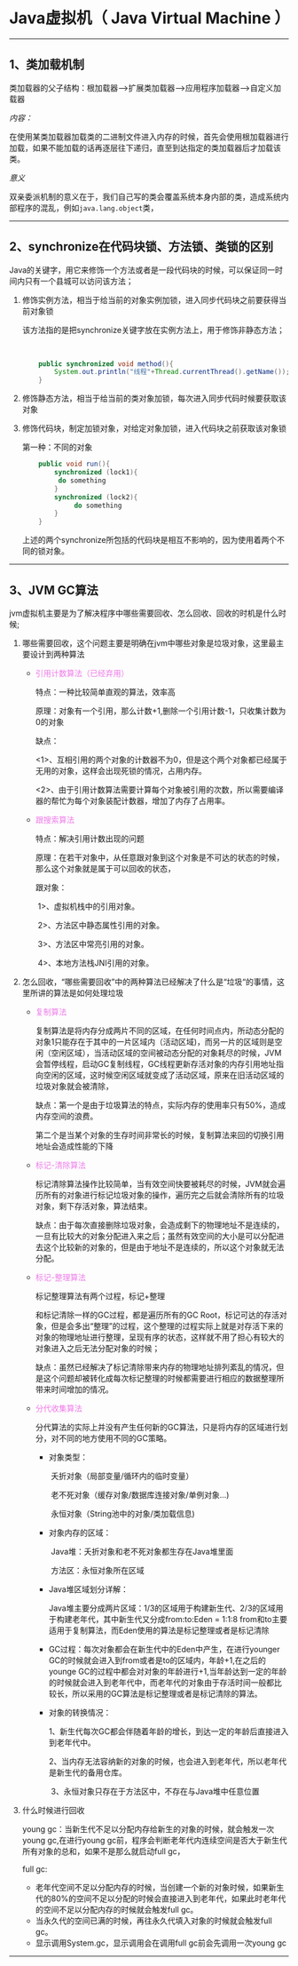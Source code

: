 #  Java虚拟机（ Java Virtual Machine ）

------

## 1、类加载机制

类加载器的父子结构：根加载器—>扩展类加载器—>应用程序加载器—>自定义加载器

*内容：*

​	在使用某类加载器加载类的二进制文件进入内存的时候，首先会使用根加载器进行加载，如果不能加载的话再逐层往下递归，直至到达指定的类加载器后才加载该类。

*意义*

​	双亲委派机制的意义在于，我们自己写的类会覆盖系统本身内部的类，造成系统内部程序的混乱，例如`java.lang.object`类，

------

## 2、synchronize在代码块锁、方法锁、类锁的区别

​	Java的关键字，用它来修饰一个方法或者是一段代码块的时候，可以保证同一时间内只有一个县城可以访问该方法；

1. ​	修饰实例方法，相当于给当前的对象实例加锁，进入同步代码块之前要获得当前对象锁

   ​	该方法指的是把synchronize关键字放在实例方法上，用于修饰非静态方法；

   ​	

   ```java
       public synchronized void method(){
           System.out.println("线程"+Thread.currentThread().getName());
       }
   ```

   

2. ​    修饰静态方法，相当于给当前的类对象加锁，每次进入同步代码时候要获取该对象

3. ​    修饰代码块，制定加锁对象，对给定对象加锁，进入代码块之前获取该对象锁

   第一种：不同的对象

   ```java
       public void run(){
           synchronized (lock1){
   			do something
           }
           synchronized (lock2){
    			do something	
           }
       }
   ```

   上述的两个synchronize所包括的代码块是相互不影响的，因为使用着两个不同的锁对象。

------

## 3、JVM GC算法

jvm虚拟机主要是为了解决程序中哪些需要回收、怎么回收、回收的时机是什么时候;

1. 哪些需要回收，这个问题主要是明确在jvm中哪些对象是垃圾对象，这里最主要设计到两种算法

   - <font color="#EE7AE9">引用计数算法（已经弃用）</font>

     特点：一种比较简单直观的算法，效率高

     原理：对象有一个引用，那么计数+1,删除一个引用计数-1，只收集计数为0的对象

     缺点：

     ​		<1>、互相引用的两个对象的计数器不为0，但是这个两个对象都已经属于无用的对象，这样会出现死锁的情况，占用内存。

     ​		<2>、由于引用计数算法需要计算每个对象被引用的次数，所以需要编译器的帮忙为每个对象装配计数器，增加了内存了占用率。

   - <font color="#EE7AE9">跟搜索算法</font>

     特点：解决引用计数出现的问题

     原理：在若干对象中，从任意跟对象到这个对象是不可达的状态的时候，那么这个对象就是属于可以回收的状态，

     跟对象：

     ​			1>、虚拟机栈中的引用对象。

     ​			2>、方法区中静态属性引用的对象。

     ​			3>、方法区中常亮引用的对象。

     ​			4>、本地方法栈JNI引用的对象。

2. 怎么回收，“哪些需要回收”中的两种算法已经解决了什么是“垃圾“的事情，这里所讲的算法是如何处理垃圾

   - <font color="#EE7AE9">复制算法</font>

     复制算法是将内存分成两片不同的区域，在任何时间点内，所动态分配的对象1只能存在于其中的一片区域内（活动区域)，而另一片的区域则是空闲（空闲区域），当活动区域的空间被动态分配的对象耗尽的时候，JVM会暂停线程，启动GC复制线程，GC线程更新存活对象的内存引用地址指向空闲的区域，这时候空闲区域就变成了活动区域，原来在旧活动区域的垃圾对象就会被清除，

     缺点：第一个是由于垃圾算法的特点，实际内存的使用率只有50%，造成内存空间的浪费。

     ​		   第二个是当某个对象的生存时间非常长的时候，复制算法来回的切换引用地址会造成性能的下降

   - <font color="#EE7AE9">标记-清除算法</font>

     标记清除算法操作比较简单，当有效空间快要被耗尽的时候，JVM就会遍历所有的对象进行标记垃圾对象的操作，遍历完之后就会清除所有的垃圾对象，剩下存活对象，算法结束。

     缺点：由于每次直接删除垃圾对象，会造成剩下的物理地址不是连续的，一旦有比较大的对象分配进入来之后；虽然有效空间的大小是可以分配进去这个比较新的对象的，但是由于地址不是连续的，所以这个对象就无法分配。

   - <font color="#EE7AE9">标记-整理算法</font>

     标记整理算法有两个过程，标记+整理

     和标记清除一样的GC过程，都是遍历所有的GC Root，标记可达的存活对象，但是会多出“整理”的过程，这个整理的过程实际上就是对存活下来的对象的物理地址进行整理，呈现有序的状态，这样就不用了担心有较大的对象进入之后无法分配对象的时候；

     缺点：虽然已经解决了标记清除带来内存的物理地址排列紊乱的情况，但是这个问题却被转化成每次标记整理的时候都需要进行相应的数据整理所带来时间增加的情况。

   - <font color="#EE7AE9">分代收集算法</font>

     分代算法的实际上并没有产生任何新的GC算法，只是将内存的区域进行划分，对不同的地方使用不同的GC策略。

     - 对象类型：

       ​	夭折对象（局部变量/循环内的临时变量）

       ​	老不死对象（缓存对象/数据库连接对象/单例对象...)

       ​	永恒对象（String池中的对象/类加载信息)

     - 对象内存的区域：

       ​	Java堆：夭折对象和老不死对象都生存在Java堆里面

       ​	方法区：永恒对象所在区域

     - Java堆区域划分详解：

       ​	Java堆主要分成两片区域：1/3的区域用于构建新生代、2/3的区域用于构建老年代，其中新生代又分成from:to:Eden = 1:1:8  from和to主要适用于复制算法，而Eden使用的算法是标记整理或者是标记清除

     - GC过程：每次对象都会在新生代中的Eden中产生，在进行younger GC的时候就会进入到from或者是to的区域内，年龄+1,在之后的younge GC的过程中都会对对象的年龄进行+1,当年龄达到一定的年龄的时候就会进入到老年代中，而老年代的对象由于存活时间一般都比较长，所以采用的GC算法是标记整理或者是标记清除的算法。

     - 对象的转换情况：

       ​	1、新生代每次GC都会伴随着年龄的增长，到达一定的年龄后直接进入到老年代中。

       ​	2、当内存无法容纳新的对象的时候，也会进入到老年代，所以老年代是新生代的备用仓库。

       ​	3、永恒对象只存在于方法区中，不存在与Java堆中任意位置

3. 什么时候进行回收

   young gc：当新生代不足以分配内存给新生的对象的时候，就会触发一次young gc,在进行young gc前，程序会判断老年代内连续空间是否大于新生代所有对象的总和，如果不是那么就启动full gc，

   full gc:

   - 老年代空间不足以分配内存的时候，当创建一个新的对象时候，如果新生代的80%的空间不足以分配的时候会直接进入到老年代，如果此时老年代的空间不足以分配内存的时候就会触发full gc。
   - 当永久代的空间已满的时候，再往永久代填入对象的时候就会触发full gc。
   - 显示调用System.gc，显示调用会在调用full gc前会先调用一次young gc

------





































